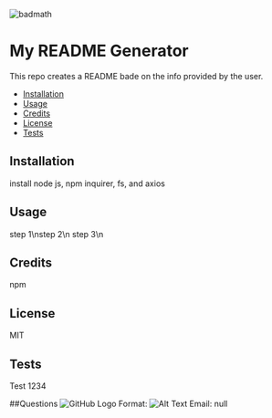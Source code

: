 ![badmath](https://img.shields.io/badge/<hello>-<world>-<ff69b4>)
# My README Generator
This repo creates a README bade on the info provided by the user.

* [Installation](#Installation)
* [Usage](#Usage)
* [Credits](#Credits)
* [License](#License)
* [Tests](#Tests)

## Installation
install node js, npm inquirer, fs, and axios

## Usage
step 1\nstep 2\n step 3\n 

## Credits
npm

## License 
MIT

## Tests
Test 1234

##Questions 
![GitHub Logo](https://avatars2.githubusercontent.com/u/58857277?v=4)
Format: ![Alt Text](url)
Email: null


